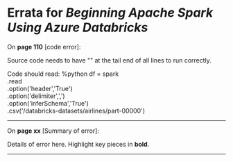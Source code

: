# Errata for *Beginning Apache Spark Using Azure Databricks*

On **page 110** [code error]:
 
Source code needs to have "\" at the tail end of all lines to run correctly.

Code should read:
%python
df = spark \
.read \
.option('header','True') \
.option('delimiter',',') \
.option('inferSchema','True') \
.csv('/databricks-datasets/airlines/part-00000')


***

On **page xx** [Summary of error]:
 
Details of error here. Highlight key pieces in **bold**.

***